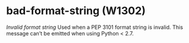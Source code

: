 # bad-format-string (W1302)

*Invalid format string* Used when a PEP 3101 format string is invalid.
This message can’t be emitted when using Python &lt; 2.7.
